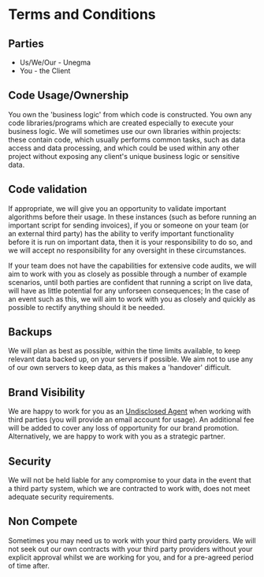 # Terms and Conditions

## Parties

* Us/We/Our - Unegma
* You - the Client

## Code Usage/Ownership

You own the 'business logic' from which code is constructed. You own any code libraries/programs which are created especially to execute your business logic. We will sometimes use our own libraries within projects: these contain code, which usually performs common tasks, such as data access and data processing, and which could be used within any other project without exposing any client's unique business logic or sensitive data.

## Code validation

If appropriate, we will give you an opportunity to validate important algorithms before their usage. In these instances (such as before running an important script for sending invoices), if you or someone on your team (or an external third party) has the ability to verify important functionality before it is run on important data, then it is your responsibility to do so, and we will accept no responsibility for any oversight in these circumstances. 

If your team does not have the capabilities for extensive code audits, we will aim to work with you as closely as possible through a number of example scenarios, until both parties are confident that running a script on live data, will have as little potential for any unforseen consequences; In the case of an event such as this, we will aim to work with you as closely and quickly as possible to rectify anything should it be needed.

## Backups

We will plan as best as possible, within the time limits available, to keep relevant data backed up, on your servers if possible. We aim not to use any of our own servers to keep data, as this makes a 'handover' difficult.

## Brand Visibility

We are happy to work for you as an [Undisclosed Agent](https://www.google.com?q=undisclosed+agent) when working with third parties (you will provide an email account for usage). An additional fee will be added to cover any loss of opportunity for our brand promotion. Alternatively, we are happy to work with you as a strategic partner. 

## Security

We will not be held liable for any compromise to your data in the event that a third party system, which we are contracted to work with, does not meet adequate security requirements.

## Non Compete

Sometimes you may need us to work with your third party providers. We will not seek out our own contracts with your third party providers without your explicit approval whilst we are working for you, and for a pre-agreed period of time after.

